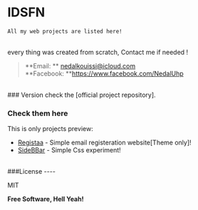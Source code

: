 # IDSFN

    All my web projects are listed here!
    
    
<br />
every thing was created from scratch, Contact me if needed !

> **Email: ** nedalkouissi@icloud.com <br />
> **Facebook: **https://www.facebook.com/NedalUhp

<br />
### Version
check the [official project repository].

### Check them here

This is only projects preview:

* [Registaa] - Simple email registeration website[Theme only]!
* [SideBBar] - Simple Css experiment!

<br />
###License
----

MIT


**Free Software, Hell Yeah!**

[Registaa]:http://idsfn.github.io/registaa/
[SideBBar]:http://idsfn.github.io/SideBBar/
[official project repository]:https://github.com/IDSFN/
